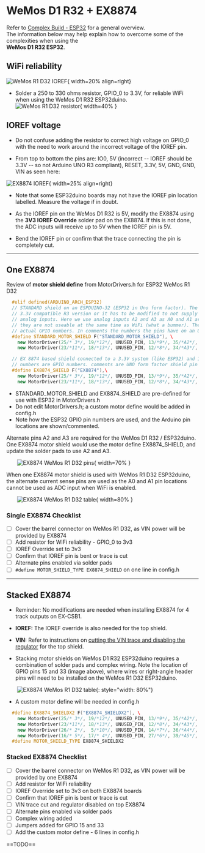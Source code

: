 # WeMos D1 R32 + EX8874

Refer to [Complex Build - ESP32](/diy/40-esp32.md) for a general overview.  
The information below may help explain how to overcome some of the complexities when using the  
**WeMos D1 R32 ESP32**.

## WiFi reliability

![WeMos R1 D32 IOREF](/_static/images/esp32/wemos-ioref-label.png){ width=20% align=right}

- Solder a 250 to 330 ohms resistor, GPIO_0 to 3.3V, for reliable WiFi when using the WeMos D1 R32 ESP32duino.  
  ![WeMos R1 D32 resistor](/_static/images/esp32/resistor-io0.png){ width=40% }

## IOREF voltage

- Do not confuse adding the resistor to correct high voltage on GPIO_0 with the need to work around the incorrect voltage of the IOREF pin.

- From top to bottom the pins are: IO0, 5V (incorrect -- IOREF should be 3.3V -- so not Arduino UNO R3 compliant), RESET, 3.3V, 5V, GND, GND, VIN as seen here:  

![EX8874 IOREF](/_static/images/esp32/ioref-override.png){ width=25% align=right}

- Note that some ESP32duino boards may not have the IOREF pin location labelled.  Measure the voltage if in doubt.  

- As the IOREF pin on the WeMos D1 R32 is 5V, modify the EX8874 using the **3V3 IOREF Override** solder pad on the EX8874. If this is not done, the ADC inputs will receive up to 5V when the IOREF pin is 5V.

- Bend the IOREF pin or confirm that the trace connecting the pin is completely cut.  

---

## One EX8874

Review of **motor shield define** from MotorDrivers.h for ESP32 WeMos R1 D32

```cpp
  #elif defined(ARDUINO_ARCH_ESP32)  
  // STANDARD shield on an ESPDUINO-32 (ESP32 in Uno form factor). The shield must be eiter the  
  // 3.3V compatible R3 version or it has to be modified to not supply more than 3.3V to the  
  // analog inputs. Here we use analog inputs A2 and A3 as A0 and A1 are wired in a way so that  
  // they are not useable at the same time as WiFi (what a bummer). The numbers below are the  
  // actual GPIO numbers. In comments the numbers the pins have on an Uno.  
  #define STANDARD_MOTOR_SHIELD F("STANDARD_MOTOR_SHIELD"), \  
    new MotorDriver(25/* 3*/, 19/*12*/, UNUSED_PIN, 13/*9*/, 35/*A2*/, 0.70, 1500, UNUSED_PIN), \  
    new MotorDriver(23/*11*/, 18/*13*/, UNUSED_PIN, 12/*8*/, 34/*A3*/, 0.70, 1500, UNUSED_PIN)  

  // EX 8874 based shield connected to a 3.3V system (like ESP32) and 12bit (4096) ADC  
  // numbers are GPIO numbers. comments are UNO form factor shield pin numbers  
  #define EX8874_SHIELD F("EX8874"),\  
    new MotorDriver(25/* 3*/, 19/*12*/, UNUSED_PIN, 13/*9*/, 35/*A2*/, 1.27, 5000, 36 /*A4*/), \  
    new MotorDriver(23/*11*/, 18/*13*/, UNUSED_PIN, 12/*8*/, 34/*A3*/, 1.27, 5000, 39 /*A5*/)  
```

- STANDARD_MOTOR_SHIELD and EX8874_SHIELD are pre-defined for use with ESP32 in MotorDrivers.h
- Do not edit MotorDrivers.h; a custom motor define would be added in config.h
- Note how the ESP32 GPIO pin numbers are used, and the Arduino pin locations are shown/commented.

Alternate pins A2 and A3 are required for the WeMos D1 R32 / ESP32duino.  
One EX8874 motor shield would use the motor define EX8874_SHIELD, and update the solder pads to use A2 and A3.

&nbsp; &nbsp; &nbsp; &nbsp;![EX8874 WeMos R1 D32 pins](/_static/images/esp32/esp32duino-ex8874-x1.png){ width=70% }

When one EX8874 motor shield is used with WeMos R1 D32 ESP32duino, the alternate current sense pins are used as the A0 and A1 pin locations cannot be used as ADC input when WiFi is enabled.

&nbsp; &nbsp; &nbsp; &nbsp;![EX8874 WeMos R1 D32 table](/_static/images/esp32/esp32duino-ex8874-x1b.png){ width=80% }

### Single EX8874 Checklist

- [ ] Cover the barrel connector on WeMos R1 D32, as VIN power will be provided by EX8874
- [ ] Add resistor for WiFi reliability - GPIO_0 to 3v3
- [ ] IOREF Override set to 3v3
- [ ] Confirm that IOREF pin is bent or trace is cut
- [ ] Alternate pins enabled via solder pads
- [ ] `#define MOTOR_SHIELD_TYPE EX8874_SHIELD` on one line in config.h

---

## Stacked EX8874

- Reminder: No modifications are needed when installing EX8874 for 4 track outputs on EX-CSB1.

- **IOREF:** The IOREF override is also needed for the top shield.

- **VIN:** Refer to instructions on [cutting the VIN trace and disabling the regulator](/reference/hardware/motorboards/ex-8874.md/#steps-to-stack) for the top shield.

- Stacking motor shields on WeMos D1 R32 ESP32duino requires a combination of solder pads and complex wiring.
  Note the location of GPIO pins 15 and 33 (image above), where wires or right-angle header pins will need to be installed on the WeMos R1 D32 ESP32duino.

&nbsp; &nbsp; &nbsp; &nbsp;![EX8874 WeMos R1 D32 table](/_static/images/esp32/esp32duino-ex8874-x2b.png){: style="width: 80%"}

- A custom motor define will be needed in config.h

```cpp
  #define EX8874_SHIELDX2 F("EX8874_SHIELDX2"), \  
    new MotorDriver(25/* 3*/, 19/*12*/, UNUSED_PIN, 13/*9*/, 35/*A2*/, 1.52, 5000, 15), \  
    new MotorDriver(23/*11*/, 18/*13*/, UNUSED_PIN, 12/*8*/, 34/*A3*/, 1.52, 5000, 33), \  
    new MotorDriver(26/* 2*/,  5/*10*/, UNUSED_PIN, 14/*7*/, 36/*A4*/, 1.52, 5000, 2 /*A0*/), \  
    new MotorDriver(16/* 5*/, 17/* 4*/, UNUSED_PIN, 27/*6*/, 39/*A5*/, 1.52, 5000, 4 /*A1*/)  
  #define MOTOR_SHIELD_TYPE EX8874_SHIELDX2
```

### Stacked EX8874 Checklist

- [ ] Cover the barrel connector on WeMos R1 D32, as VIN power will be provided by one EX8874  
- [ ] Add resistor for WiFi reliability  
- [ ] IOREF Override set to 3v3 on both EX8874 boards  
- [ ] Confirm that IOREF pin is bent or trace is cut  
- [ ] VIN trace cut and regulator disabled on top EX8874  
- [ ] Alternate pins enabled via solder pads  
- [ ] Complex wiring added  
- [ ] Jumpers added for GPIO 15 and 33  
- [ ] Add the custom motor define - 6 lines in config.h  

==TODO==
